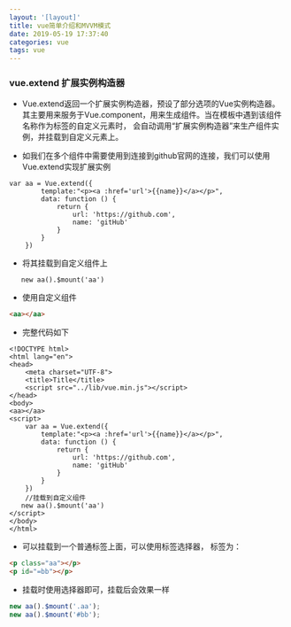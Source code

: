 ```yaml
---
layout: '[layout]'
title: vue简单介绍和MVVM模式
date: 2019-05-19 17:37:40
categories: vue
tags: vue
---
```

### vue.extend 扩展实例构造器

* Vue.extend返回一个扩展实例构造器，预设了部分选项的Vue实例构造器。
  其主要用来服务于Vue.component，用来生成组件。当在模板中遇到该组件名称作为标签的自定义元素时，
  会自动调用“扩展实例构造器”来生产组件实例，并挂载到自定义元素上。
  
 * 如我们在多个组件中需要使用到连接到github官网的连接，我们可以使用Vue.extend实现扩展实例
 ```
 var aa = Vue.extend({
         template:"<p><a :href='url'>{{name}}</a></p>",
         data: function () {
             return {
                 url: 'https://github.com',
                 name: 'gitHub'
             }
         }
     })
 ```
 * 将其挂载到自定义组件上
 ```
    new aa().$mount('aa')
 ```
 
* 使用自定义组件

````html
<aa></aa>
````

* 完整代码如下

```
<!DOCTYPE html>
<html lang="en">
<head>
    <meta charset="UTF-8">
    <title>Title</title>
    <script src="../lib/vue.min.js"></script>
</head>
<body>
<aa></aa>
<script>
    var aa = Vue.extend({
        template:"<p><a :href='url'>{{name}}</a></p>",
        data: function () {
            return {
                url: 'https://github.com',
                name: 'gitHub'
            }
        }
    })
    //挂载到自定义组件
   new aa().$mount('aa')
</script>
</body>
</html>
```

* 可以挂载到一个普通标签上面，可以使用标签选择器，
标签为：

```html
<p class="aa"></p>
<p id="=bb"></p>
```

* 挂载时使用选择器即可，挂载后会效果一样

```js
new aa().$mount('.aa');
new aa().$mount('#bb');
```

